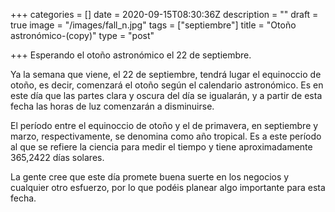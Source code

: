 +++
categories = []
date = 2020-09-15T08:30:36Z
description = ""
draft = true
image = "/images/fall_n.jpg"
tags = ["septiembre"]
title = "Otoño astronómico-(copy)"
type = "post"

+++
Esperando el otoño astronómico el 22 de septiembre.  
  
Ya la semana que viene, el 22 de septiembre, tendrá lugar el equinoccio de otoño, es decir, comenzará el otoño según el calendario astronómico. Es en este día que las partes clara y oscura del día se igualarán, y a partir de esta fecha las horas de luz comenzarán a disminuirse.  
  
El período entre el equinoccio de otoño y el de primavera, en septiembre y marzo, respectivamente, se denomina como año tropical. Es a este período al que se refiere la ciencia para medir el tiempo y tiene aproximadamente 365,2422 días solares.  
  
La gente cree que este día promete buena suerte en los negocios y cualquier otro esfuerzo, por lo que podéis planear algo importante para esta fecha.